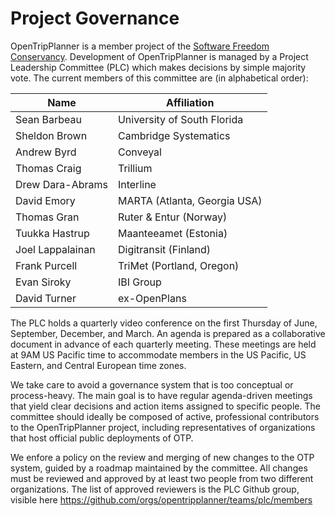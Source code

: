 # Project Governance

OpenTripPlanner is a member project of the [Software Freedom Conservancy](https://sfconservancy.org/members/current/). Development of OpenTripPlanner is managed by a Project Leadership Committee (PLC) which makes decisions by simple majority vote. The current members of this committee are (in alphabetical order):

| Name              | Affiliation                 |
|-------------------|-----------------------------|
| Sean Barbeau      | University of South Florida |
| Sheldon Brown     | Cambridge Systematics       |
| Andrew Byrd       | Conveyal                    |
| Thomas Craig      | Trillium                    |
| Drew Dara-Abrams  | Interline                   |
| David Emory       | MARTA (Atlanta, Georgia USA)|
| Thomas Gran       | Ruter & Entur (Norway)      |
| Tuukka Hastrup    | Maanteeamet (Estonia)       |
| Joel Lappalainan  | Digitransit (Finland)       |
| Frank Purcell     | TriMet (Portland, Oregon)   |
| Evan Siroky       | IBI Group                   |
| David Turner      | ex-OpenPlans                |

The PLC holds a quarterly video conference on the first Thursday of June, September, December, and March. An agenda is prepared as a collaborative document in advance of each quarterly meeting. These meetings are held at 9AM US Pacific time to accommodate members in the US Pacific, US Eastern, and Central European time zones.

We take care to avoid a governance system that is too conceptual or process-heavy. The main goal is to have regular agenda-driven meetings that yield clear decisions and action items assigned to specific people. The committee should ideally be composed of active, professional contributors to the OpenTripPlanner project, including representatives of organizations that host official public deployments of OTP.

We enfore a policy on the review and merging of new changes to the OTP system, guided by a roadmap maintained by the committee. All changes must be reviewed and approved by at least two people from two different organizations. The list of approved reviewers is the PLC Github group, visible here https://github.com/orgs/opentripplanner/teams/plc/members

